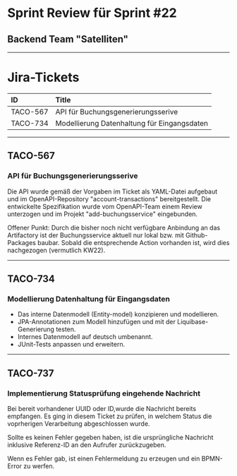 # Sprint Review für Sprint #22
## Backend Team "Satelliten"

---

# Jira-Tickets

| ID	   | Title  	                            |
|:-	       |:-	                                    |
| TACO-567 | API für Buchungsgenerierungsserive |
| TACO-734 | Modellierung Datenhaltung für Eingangsdaten |

---

## TACO-567
### API für Buchungsgenerierungsserive

Die API wurde gemäß der Vorgaben im Ticket als YAML-Datei aufgebaut und im OpenAPI-Repository
"account-transactions" bereitgestellt. Die entwickelte Spezifikation wurde vom OpenAPI-Team einem
Review unterzogen und im Projekt "add-buchungsservice" eingebunden.

Offener Punkt: Durch die bisher noch nicht verfügbare Anbindung an das Artifactory ist der
Buchungsservice aktuell nur lokal bzw. mit Github-Packages baubar. Sobald die entsprechende Action
vorhanden ist, wird dies nachgezogen (vermutlich KW22).

---

## TACO-734
### Modellierung Datenhaltung für Eingangsdaten

- Das interne Datenmodell (Entity-model) konzipieren und modellieren. 
- JPA-Annotationen zum Modell hinzufügen und mit der Liquibase-Generierung testen.
- Internes Datenmodell auf deutsch umbenannt.
- JUnit-Tests anpassen und erweitern.

---

## TACO-737
### Implementierung Statusprüfung eingehende Nachricht

Bei bereit vorhandener UUID oder ID,wurde die Nachricht bereits empfangen. Es ging in diesem Ticket zu prüfen, 
in welchem Status die voprherigen Verarbeitung abgeschlossen wurde.

Sollte es keinen Fehler gegeben haben, ist die ursprüngliche Nachricht inklusive Referenz-ID an den Aufrufer zurückzugeben.

Wenn es Fehler gab, ist einen Fehlermeldung zu erzeugen und ein BPMN-Error zu werfen.